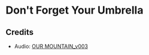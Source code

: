 # Don't Forget Your Umbrella

## Credits

* Audio: [OUR MOUNTAIN_v003](https://soundimage.org/fantasywonder/)
